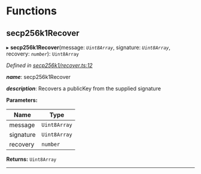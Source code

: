 

# Functions

<a id="secp256k1recover"></a>

##  secp256k1Recover

▸ **secp256k1Recover**(message: *`Uint8Array`*, signature: *`Uint8Array`*, recovery: *`number`*): `Uint8Array`

*Defined in [secp256k1/recover.ts:12](https://github.com/polkadot-js/common/blob/f8f2349/packages/util-crypto/src/secp256k1/recover.ts#L12)*

*__name__*: secp256k1Recover

*__description__*: Recovers a publicKey from the supplied signature

**Parameters:**

| Name | Type |
| ------ | ------ |
| message | `Uint8Array` |
| signature | `Uint8Array` |
| recovery | `number` |

**Returns:** `Uint8Array`

___

